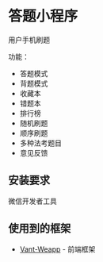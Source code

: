 

# 答题小程序

用户手机刷题

功能：

- 答题模式
- 背题模式
- 收藏本
- 错题本
- 排行榜
- 随机刷题
- 顺序刷题
- 多种法考题目
- 意见反馈

## 安装要求

微信开发者工具

## 使用到的框架

* [Vant-Weapp](https://vant-contrib.gitee.io/vant-weapp/) - 前端框架
